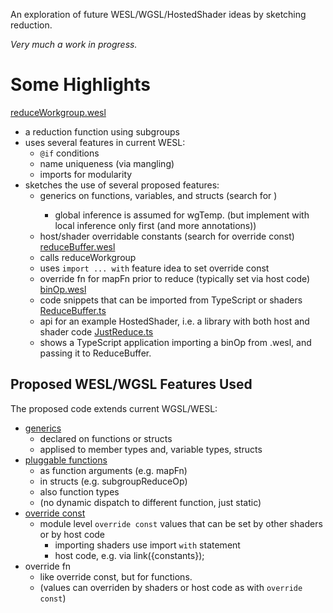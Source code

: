 An exploration of future WESL/WGSL/HostedShader ideas by sketching reduction.

_Very much a work in progress._

# Some Highlights
[reduceWorkgroup.wesl](./src/reduce/shaders/reduceWorkgroup.wesl)
- a reduction function using subgroups
- uses several features in current WESL:
  - `@if` conditions
  - name uniqueness (via mangling)
  - imports for modularity
- sketches the use of several proposed features: 
  - generics on functions, variables, and structs (search for <E>)
    - global inference is assumed for wgTemp. (but implement with
      local inference only first (and more annotations))
  - host/shader overridable constants (search for override const) 
[reduceBuffer.wesl](./src/reduce/shaders/reduceBuffer.wesl)
  - calls reduceWorkgroup
  - uses `import ... with` feature idea to set override const
  - override fn for mapFn prior to reduce (typically set via host code)
[binOp.wesl](./src/reduce/shaders/binOps.wesl)
  - code snippets that can be imported from TypeScript or shaders
[ReduceBuffer.ts](./src/reduce/ReduceBuffer.ts)
  - api for an example HostedShader,
    i.e. a library with both host and shader code
[JustReduce.ts](./src/app/JustReduce.ts)
  - shows a TypeScript application importing a binOp from .wesl,
    and passing it to ReduceBuffer.

## Proposed WESL/WGSL Features Used
The proposed code extends current WGSL/WESL:
- [generics](https://github.com/wgsl-tooling-wg/wesl-spec/issues/112)
  - declared on functions or structs
  - applised to member types and, variable types, structs
- [pluggable functions](https://github.com/wgsl-tooling-wg/wesl-spec/issues/133) 
  - as function arguments (e.g. mapFn)
  - in structs (e.g. subgroupReduceOp)
  - also function types
  - (no dynamic dispatch to different function, just static)
- [override const](https://github.com/wgsl-tooling-wg/wesl-spec/issues/132)
  - module level `override const` values that can be set by other shaders or by host code
    - importing shaders use import `with` statement
    - host code, e.g. via link({constants});
- override fn
  - like override const, but for functions.
  - (values can overriden by shaders or host code as with `override const`)
